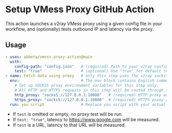 # Setup VMess Proxy GitHub Action


This action launches a v2ray VMess proxy using a given config file in your workflow, and (optionally) tests outbound IP and latency via the proxy.

## Usage

```yaml
- uses: abbeta/vmess-proxy-action@main
  with:
    config-path: "config.json"   # (required) Path to your v2ray config file
    test: "true"                 # (optional) Use "true" for default test (https://www.google.com), or a custom test URL (e.g., "https://www.bing.com")
- name: Fetch data using proxy   # only this step uses the v2ray socks5 proxy
  env:                           # The env block contains English comments explaining the purpose of each environment variable.
    # Set up SOCKS5 proxy environment variables for this step only.
    # All HTTP and HTTPS requests in this step will be routed through the local v2ray proxy.
    http_proxy: "socks5://127.0.0.1:10808"   # (required) HTTP proxy address, points to local v2ray socks5 proxy
    https_proxy: "socks5://127.0.0.1:10808"  # (required) HTTPS proxy address, points to local v2ray socks5 proxy
  run: you script                # Replace you script with your actual script/command
```

- If `test` is omitted or empty, no proxy test will be run.
- If `test: "true"`, latency to https://www.google.com will be measured.
- If `test` is a URL, latency to that URL will be measured.




